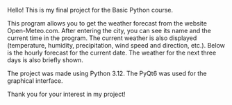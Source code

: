 Hello!
This is my final project for the Basic Python course.

This program allows you to get the weather forecast from the website Open-Meteo.com. 
After entering the city, you can see its name and the current time in the program. 
The current weather is also displayed (temperature, humidity, precipitation, wind speed and direction, etc.). Below is the hourly forecast for the current date. The weather for the next three days is also briefly shown.

The project was made using Python 3.12. The PyQt6 was used for the graphical interface.

Thank you for your interest in my project!

